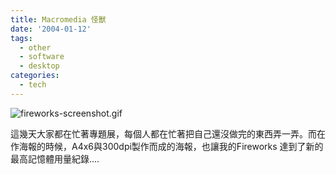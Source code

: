 ```yaml
---
title: Macromedia 怪獸
date: '2004-01-12'
tags:
  - other
  - software
  - desktop
categories:
  - tech
---
```

![fireworks-screenshot.gif](http://wshlab2.ee.kuas.edu.tw/personal/yurenju/archives/fireworks-screenshot.gif)  
  
這幾天大家都在忙著專題展，每個人都在忙著把自己還沒做完的東西弄一弄。而在作海報的時候，A4x6與300dpi製作而成的海報，也讓我的Fireworks 達到了新的最高記憶體用量紀錄....